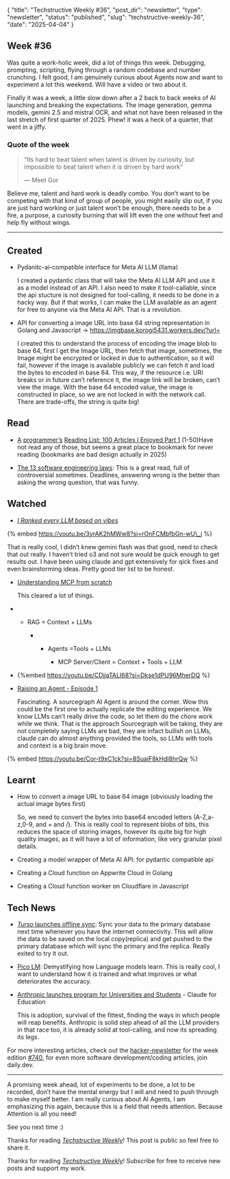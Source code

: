{
  "title": "Techstructive Weekly #36",
  "post_dir": "newsletter",
  "type": "newsletter",
  "status": "published",
  "slug": "techstructive-weekly-36",
  "date": "2025-04-04"
}

## Week #36

Was quite a work-holic week, did a lot of things this week. Debugging, prompting, scripting, flying through a random codebase and number crunching. I felt good, I am genuinely curious about Agents now and want to experiment a lot this weekend. Will have a video or two about it.

Finally it was a week, a little slow down after a 2 back to back weeks of AI launching and breaking the expectations. The image generation, gemma models, gemini 2.5 and mistral OCR, and what not have been released in the last stretch of first quarter of 2025. Phew! it was a heck of a quarter, that went in a jiffy.

### Quote of the week

> “Its hard to beat talent when talent is driven by curiosity, but impossible to beat talent when it is driven by hard work“
> 
> — Meet Gor

Believe me, talent and hard work is deadly combo. You don’t want to be competing with that kind of group of people, you might easily slip out, if you are just hard working or just talent won’t be enough, there needs to be a fire, a purpose, a curiosity burning that will lift even the one without feet and help fly without wings.

---

## Created

* Pydanitc-ai-compatible interface for Meta AI LLM (llama)
    
    I created a pydantic class that will take the Meta AI LLM API and use it as a model instead of an API. I also need to make it tool-callable, since the api stucture is not designed for tool-calling, it needs to be done in a hacky way. But if that works, I can make the LLM available as an agent for free to anyone via the Meta AI API. That is a revolution.
    
* API for converting a image URL into base 64 string representation in Golang and Javascript → https://imgbase.korogi5431.workers.dev/?url=
    
    I created this to understand the process of encoding the image blob to base 64, first I get the Image URL, then fetch that image, sometimes, the Image might be encrypted or locked in due to authentication, so it will fail, however if the image is available publicly we can fetch it and load the bytes to encoded in base 64. This way, if the resource i.e. URI breaks or in future can’t reference it, the image link will be broken, can’t view the image. With the base 64 encoded value, the image is constructed in place, so we are not locked in with the network call. There are trade-offs, the string is quite big!
    

## Read

* [A](https://www.piglei.com/articles/en-programmer-reading-list-part-one/?ref=dailydev) [programmer’s](https://www.piglei.com/articles/en-programmer-reading-list-part-one/?ref=dailydev) [Reading List: 100 Articles I Enjoyed Part 1](https://www.piglei.com/articles/en-programmer-reading-list-part-one/?ref=dailydev) (1-50)Have not read any of those, but seems a great place to bookmark for never reading (bookmarks are bad design actually in 2025)
    
* [The 13 software engineering laws](https://open.substack.com/pub/zaidesanton/p/the-13-software-engineering-laws): This is a great read, full of controversial sometimes. Deadlines, answering wrong is the better than asking the wrong question, that was funny.
    

## Watched

* [*I Ranked every LLM based on vibes*](https://youtu.be/3yrAK2hMWw8?si=rOnFCMbfbGn-wU_j)
    

{% embed https://youtu.be/3yrAK2hMWw8?si=rOnFCMbfbGn-wU\_j %}

That is really cool, I didn’t knew gemini flash was that good, need to check that out really. I haven’t tried o3 and not sure would be quick enough to get results out. I have been using claude and gpt extensively for qick fixes and even brainstorming ideas. Pretty good tier list to be honest.

* [Understanding MCP from scratch](https://youtu.be/CDjjaTALI68?si=Dkse1dPU96MherDQ)
    
    This cleared a lot of things.
    
* * RAG = Context + LLMs
        
    * * Agents =Tools + LLMs
            
        * MCP Server/Client = Context + Tools + LLM
            
* {%embed https://youtu.be/CDjjaTALI68?si=Dkse1dPU96MherDQ %}
    
* [Raising an Agent - Episode 1](https://youtu.be/Cor-t9xC1ck?si=8SuaiF8kHdI8hrQw)
    
    Fascinating. A sourcegraph AI Agent is around the corner. Wow this could be the first one to actually replicate the editing experience. We know LLMs can’t really drive the code, so let them do the chore work while we think. That is the approach Sourcegraph will be taking, they are not completely saying LLMs are bad, they are infact bullish on LLMs, claude can do almost anything provided the tools, so LLMs with tools and context is a big brain move.
    

{% embed https://youtu.be/Cor-t9xC1ck?si=8SuaiF8kHdI8hrQw %}

## Learnt

* How to convert a image URL to base 64 image (obviously loading the actual image bytes first)
    
    So, we need to convert the bytes into base64 encoded letters (A-Z,a-z,0-9, and + and /). This is really cool to represent blobs of bits, this reduces the space of storing images, however its quite big for high quality images, as it will have a lot of information, like very granular pixel details.
    
* Creating a model wrapper of Meta AI API: for pydantic compatible api
    
* Creating a Cloud function on Appwrite Cloud in Golang
    
* Creating a Cloud function worker on Cloudflare in Javascript
    

## Tech News

* [*Turso* launches offline sync](https://turso.tech/blog/turso-offline-sync-public-beta): Sync your data to the primary database next time whenever you have the internet connectivity. This will allow the data to be saved on the local copy(replica) and get pushed to the primary database which will sync the primary and the replica. Really exited to try it out.
    
* [Pico LM](https://www.picolm.io/): Demystifying how Language models learn. This is really cool, I want to understand how it is trained and what improves or what deteriorates the accuracy.
    
* [Anthropic launches program for Universities and Students](https://www.anthropic.com/news/introducing-claude-for-education) - Claude for Education
    
    This is adoption, survival of the fittest, finding the ways in which people will reap benefits. Anthropic is solid step ahead of all the LLM providers in that race too, it is already solid at tool-calling, and now its spreading its legs.
    

For more interesting articles, check out the [hacker-newsletter](https://buttondown.com/hacker-newsletter/archive/hacker-newsletter-740/) for the week edition [#740](https://buttondown.com/hacker-newsletter/archive/hacker-newsletter-740/), for even more software development/coding articles, join daily.dev.

---

A promising week ahead, lot of experiments to be done, a lot to be recorded, don’t have the mental energy but I will and need to push through to make myself better. I am really curious about AI Agents, I am emphasizing this again, because this is a field that needs attention. Because Attention is all you need!

See you next time :)

Thanks for reading [*Techstructive Weekly*](https://techstructively.substack.com/)! This post is public so feel free to share it.

Thanks for reading [*Techstructive Weekly*](https://techstructively.substack.com/)! Subscribe for free to receive new posts and support my work.